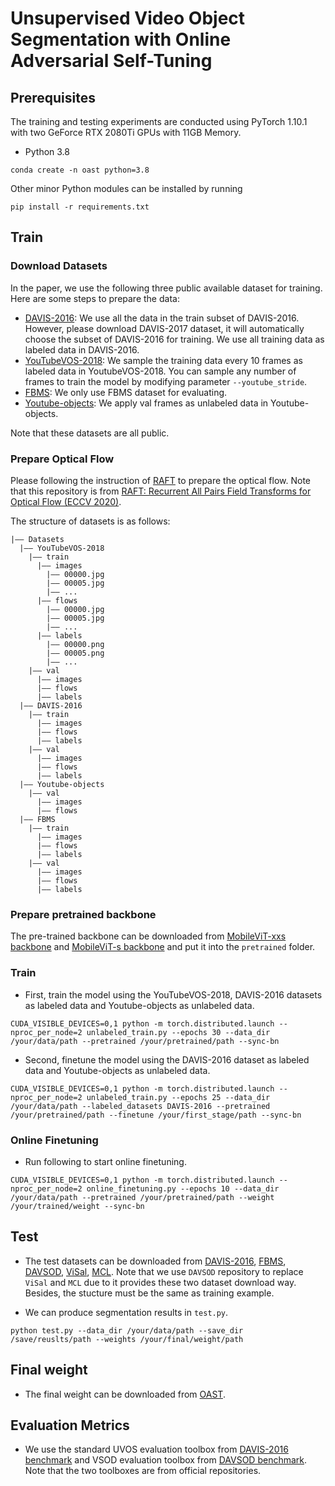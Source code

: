# Unsupervised Video Object Segmentation with Online Adversarial Self-Tuning

## Prerequisites
The training and testing experiments are conducted using PyTorch 1.10.1 with two GeForce RTX 2080Ti GPUs with 11GB Memory.
- Python 3.8
```
conda create -n oast python=3.8
```
Other minor Python modules can be installed by running
```
pip install -r requirements.txt
```

## Train

### Download Datasets
In the paper, we use the following three public available dataset for training. Here are some steps to prepare the data:
- [DAVIS-2016](https://davischallenge.org/davis2017/code.html): We use all the data in the train subset of DAVIS-2016. However, please download DAVIS-2017 dataset, it will automatically choose the subset of DAVIS-2016 for training. We use all training data as labeled data in DAVIS-2016.
- [YouTubeVOS-2018](https://youtube-vos.org/dataset/): We sample the training data every 10 frames as labeled data in YoutubeVOS-2018. You can sample any number of frames to train the model by modifying parameter ```--youtube_stride```.
- [FBMS](https://lmb.informatik.uni-freiburg.de/resources/datasets/moseg.en.html): We only use FBMS dataset for evaluating.
- [Youtube-objects](https://data.vision.ee.ethz.ch/cvl/youtube-objects/): We apply val frames as unlabeled data in Youtube-objects.

Note that these datasets are all public.

### Prepare Optical Flow
Please following the instruction of [RAFT](https://github.com/princeton-vl/RAFT) to prepare the optical flow. Note that this repository is from [RAFT: Recurrent All Pairs Field Transforms for Optical Flow (ECCV 2020)](https://arxiv.org/pdf/2003.12039.pdf).

The structure of datasets is as follows:
```
|—— Datasets
  |—— YouTubeVOS-2018
    |—— train
      |—— images
        |—— 00000.jpg
        |—— 00005.jpg
        |—— ...
      |—— flows
        |—— 00000.jpg
        |—— 00005.jpg
        |—— ...
      |—— labels
        |—— 00000.png
        |—— 00005.png
        |—— ...
    |—— val
      |—— images
      |—— flows
      |—— labels    
  |—— DAVIS-2016
    |—— train
      |—— images
      |—— flows
      |—— labels    
    |—— val
      |—— images
      |—— flows
      |—— labels
  |—— Youtube-objects  
    |—— val
      |—— images
      |—— flows
  |—— FBMS
    |—— train
      |—— images
      |—— flows
      |—— labels    
    |—— val
      |—— images
      |—— flows
      |—— labels    
```

### Prepare pretrained backbone
The pre-trained backbone can be downloaded from [MobileViT-xxs backbone]() and [MobileViT-s backbone]() and put it into the ```pretrained``` folder.

### Train
- First, train the model using the YouTubeVOS-2018, DAVIS-2016 datasets as labeled data and Youtube-objects as unlabeled data.
```
CUDA_VISIBLE_DEVICES=0,1 python -m torch.distributed.launch --nproc_per_node=2 unlabeled_train.py --epochs 30 --data_dir /your/data/path --pretrained /your/pretrained/path --sync-bn
```
- Second, finetune the model using the DAVIS-2016 dataset as labeled data and Youtube-objects as unlabeled data.
```
CUDA_VISIBLE_DEVICES=0,1 python -m torch.distributed.launch --nproc_per_node=2 unlabeled_train.py --epochs 25 --data_dir /your/data/path --labeled_datasets DAVIS-2016 --pretrained /your/pretrained/path --finetune /your/first_stage/path --sync-bn
```

### Online Finetuning
- Run following to start online finetuning.
```
CUDA_VISIBLE_DEVICES=0,1 python -m torch.distributed.launch --nproc_per_node=2 online_finetuning.py --epochs 10 --data_dir /your/data/path --pretrained /your/pretrained/path --weight /your/trained/weight --sync-bn
```

## Test

- The test datasets can be downloaded from [DAVIS-2016](https://davischallenge.org/davis2017/code.html), [FBMS](https://lmb.informatik.uni-freiburg.de/resources/datasets/moseg.en.html), [DAVSOD](https://github.com/DengPingFan/DAVSOD), [ViSal](https://github.com/DengPingFan/DAVSOD), [MCL](https://github.com/DengPingFan/DAVSOD). Note that we use ```DAVSOD``` repository to replace ```ViSal``` and ```MCL``` due to it provides these two dataset download way. Besides, the stucture must be the same as training example.

-   We can produce segmentation results in ```test.py```.
```
python test.py --data_dir /your/data/path --save_dir /save/reuslts/path --weights /your/final/weight/path
```

## Final weight

- The final weight can be downloaded from [OAST]().

## Evaluation Metrics

- We use the standard UVOS evaluation toolbox from [DAVIS-2016 benchmark](https://github.com/davisvideochallenge/davis-matlab/tree/davis-2016) and VSOD evaluation toolbox from [DAVSOD benchmark](https://github.com/DengPingFan/DAVSOD). Note that the two toolboxes are from official repositories. 
